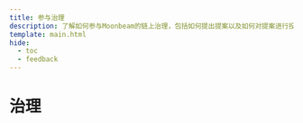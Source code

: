 ```yaml
---
title: 参与治理
description: 了解如何参与Moonbeam的链上治理，包括如何提出提案以及如何对提案进行投票。
template: main.html
hide:
  - toc
  - feedback
---
```


<h1 class='subsection-title'>治理</h1>
<div class='subsection-wrapper'></div>